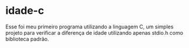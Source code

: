 # idade-c
Esse foi meu primeiro programa utilizando a linguagem C, um simples projeto para verificar a diferença de idade utilizando apenas stdio.h como biblioteca padrão. 
